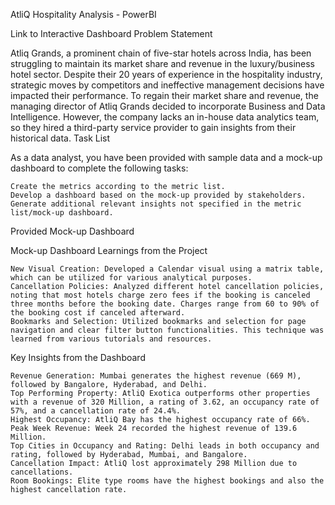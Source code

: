 AtliQ Hospitality Analysis - PowerBI

Link to Interactive Dashboard
Problem Statement

Atliq Grands, a prominent chain of five-star hotels across India, has been struggling to maintain its market share and revenue in the luxury/business hotel sector. Despite their 20 years of experience in the hospitality industry, strategic moves by competitors and ineffective management decisions have impacted their performance. To regain their market share and revenue, the managing director of Atliq Grands decided to incorporate Business and Data Intelligence. However, the company lacks an in-house data analytics team, so they hired a third-party service provider to gain insights from their historical data.
Task List

As a data analyst, you have been provided with sample data and a mock-up dashboard to complete the following tasks:

    Create the metrics according to the metric list.
    Develop a dashboard based on the mock-up provided by stakeholders.
    Generate additional relevant insights not specified in the metric list/mock-up dashboard.

Provided Mock-up Dashboard

Mock-up Dashboard
Learnings from the Project

    New Visual Creation: Developed a Calendar visual using a matrix table, which can be utilized for various analytical purposes.
    Cancellation Policies: Analyzed different hotel cancellation policies, noting that most hotels charge zero fees if the booking is canceled three months before the booking date. Charges range from 60 to 90% of the booking cost if canceled afterward.
    Bookmarks and Selection: Utilized bookmarks and selection for page navigation and clear filter button functionalities. This technique was learned from various tutorials and resources.

Key Insights from the Dashboard

    Revenue Generation: Mumbai generates the highest revenue (669 M), followed by Bangalore, Hyderabad, and Delhi.
    Top Performing Property: AtliQ Exotica outperforms other properties with a revenue of 320 Million, a rating of 3.62, an occupancy rate of 57%, and a cancellation rate of 24.4%.
    Highest Occupancy: AtliQ Bay has the highest occupancy rate of 66%.
    Peak Week Revenue: Week 24 recorded the highest revenue of 139.6 Million.
    Top Cities in Occupancy and Rating: Delhi leads in both occupancy and rating, followed by Hyderabad, Mumbai, and Bangalore.
    Cancellation Impact: AtliQ lost approximately 298 Million due to cancellations.
    Room Bookings: Elite type rooms have the highest bookings and also the highest cancellation rate.
